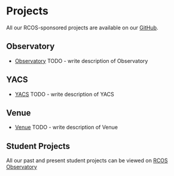 # Projects

All our RCOS-sponsored projects are available on our [GitHub](https://www.github.com/rcos).

## Observatory
- [Observatory](https://github.com/observatory-server)
TODO - write description of Observatory

## YACS
- [YACS](https://github.com/YACS-RCOS)
TODO - write description of YACS

## Venue
- [Venue](https://github.com/venue)
TODO - write description of Venue

## Student Projects
All our past and present student projects can be viewed on [RCOS Observatory](https://rcos.io)

<!-- ### Statistics -->
<!-- Total Number of Students: 1719+ -->
<!-- Total Number of Projects: 683+ -->

<!-- Course Scheduler -->
<!-- http://j2ee6.server.rpi.edu:9090/web/guest/rpi-scheduler#rocs-welcome -->

<!-- YACS -->
<!-- http://yacs.cs.rpi.edu -->

<!-- FastestFox Firefox Plugin -->
<!-- https://addons.mozilla.org/en-US/firefox/addon/fastestfox-browse-faster/ -->

<!-- Observatory - Project Dashboard -->
<!-- http://rcos.rpi.edu/projects/ -->

<!-- MobileNotifier (??) -->

<!-- iPhone App Entrepreneur Book -->

<!-- RPI ShuttleTracker -->
<!-- http://shuttles.rpi.edu/ -->

<!-- Ease - GNOME Presentations -->
<!-- http://www.ease-project.org/ -->

<!-- Astro-IQ -->
<!-- https://rcos.io/projects/cisprague/astro.iq/profile -->

<!-- Chrometana -->
<!-- http://chrometana.theo.li/ -->

<!-- https://chrome.google.com/webstore/detail/chrometana-redirect-bing/kaicbfmipfpfpjmlbpejaoaflfdnabnc?hl=en -->

<!-- https://www.youtube.com/watch?v=qedUbMYT0e4 -->

<!-- - [Concerto - Digital Signage](http://www.concerto-signage.com) -->

<!-- HackRPI, RPITV, Ease and Seed -->
<!-- https://www.youtube.com/watch?v=O7oHrGDqSZg -->
<!-- https://www.youtube.com/watch?v=swRas8SOkZA&list=UUdjdB1nIknBxvez4jZaJR0w -->
<!-- https://www.youtube.com/watch?v=Hz8OTz-Xnl4&list=UUm9MAsRymQPaXLsGVlrPnaA -->
<!-- http://en.wikipedia.org/wiki/Seed_(programming) -->


